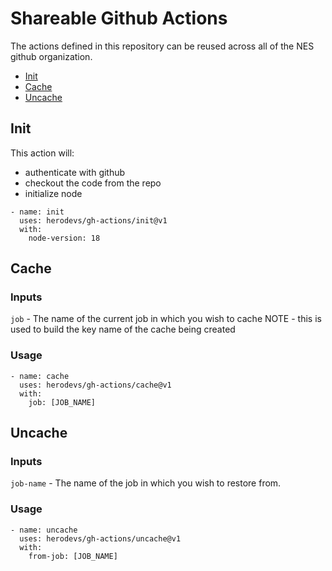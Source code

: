 # Shareable Github Actions

The actions defined in this repository can be reused across all of the NES github organization.

- [Init](#init)
- [Cache](#cache)
- [Uncache](#uncache)

## Init

This action will:

- authenticate with github
- checkout the code from the repo
- initialize node

```
- name: init
  uses: herodevs/gh-actions/init@v1
  with:
    node-version: 18
```

## Cache

### Inputs

`job` - The name of the current job in which you wish to cache
NOTE - this is used to build the key name of the cache being created

### Usage
```
- name: cache
  uses: herodevs/gh-actions/cache@v1
  with:
    job: [JOB_NAME]
```

## Uncache

### Inputs

`job-name` - The name of the job in which you wish to restore from.

### Usage
```
- name: uncache
  uses: herodevs/gh-actions/uncache@v1
  with:
    from-job: [JOB_NAME]
```